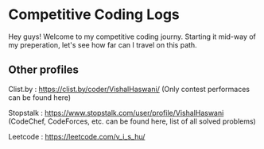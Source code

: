 # Competitive Coding Logs
Hey guys! Welcome to my competitive coding journy. Starting it mid-way of my preperation, let's see how far can I travel on this path.

## Other profiles
Clist.by : https://clist.by/coder/VishalHaswani/ (Only contest performaces can be found here)

Stopstalk : https://www.stopstalk.com/user/profile/VishalHaswani (CodeChef, CodeForces, etc. can be found here,  list of all solved problems)

Leetcode : https://leetcode.com/v_i_s_hu/
